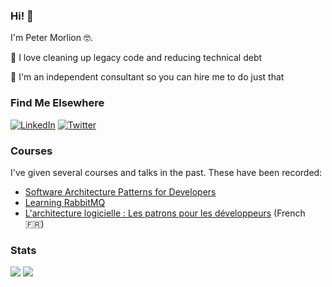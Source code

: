 ### Hi! 👋

I'm Peter Morlion 🤓.

🧹 I love cleaning up legacy code and reducing technical debt

🤝 I'm an independent consultant so you can hire me to do just that

### Find Me Elsewhere
<a href="https://www.linkedin.com/in/petermorlion/"><img src="https://img.shields.io/badge/LinkedIn-0077B5?style=for-the-badge&logo=linkedin&logoColor=white" alt="LinkedIn" /></a>
<a href="https://www.twitter.com/petermorlion/"><img src="https://img.shields.io/badge/Twitter-1DA1F2?style=for-the-badge&logo=twitter&logoColor=white" alt="Twitter" /></a>

### Courses

I've given several courses and talks in the past. These have been recorded:

- [Software Architecture Patterns for Developers](https://www.linkedin.com/learning-login/share?forceAccount=false&redirect=https%3A%2F%2Fwww.linkedin.com%2Flearning%2Fsoftware-architecture-patterns-for-developers%3Ftrk%3Dshare_ent_url%26shareId%3D3xIVJKEwQdWzXMfZ%252BZI5Xw%253D%253D)
- [Learning RabbitMQ](https://www.linkedin.com/learning-login/share?forceAccount=false&redirect=https%3A%2F%2Fwww.linkedin.com%2Flearning%2Flearning-rabbitmq%3Ftrk%3Dshare_ent_url%26shareId%3DH5XRj4KzQKaHLo5Rq2zeFg%253D%253D)
- [L'architecture logicielle : Les patrons pour les développeurs](https://www.linkedin.com/learning/l-architecture-logicielle-les-patrons-pour-les-developpeurs/aborder-les-microservices?autoplay=true) (French :fr:)

### Stats

![](https://github-readme-stats.vercel.app/api?username=petermorlion&theme=blue-green)
![](https://github-readme-stats.vercel.app/api/top-langs/?username=petermorlion&theme=blue-green)


<!--
**petermorlion/petermorlion** is a ✨ _special_ ✨ repository because its `README.md` (this file) appears on your GitHub profile.

Here are some ideas to get you started:

- 🔭 I’m currently working on ...
- 🌱 I’m currently learning ...
- 👯 I’m looking to collaborate on ...
- 🤔 I’m looking for help with ...
- 💬 Ask me about ...
- 📫 How to reach me: ...
- 😄 Pronouns: ...
- ⚡ Fun fact: ...
-->
